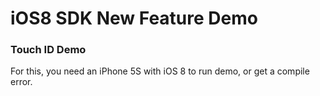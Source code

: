 iOS8 SDK New Feature Demo
=========================

### Touch ID Demo
For this, you need an iPhone 5S with iOS 8 to run demo, or get a compile error.
